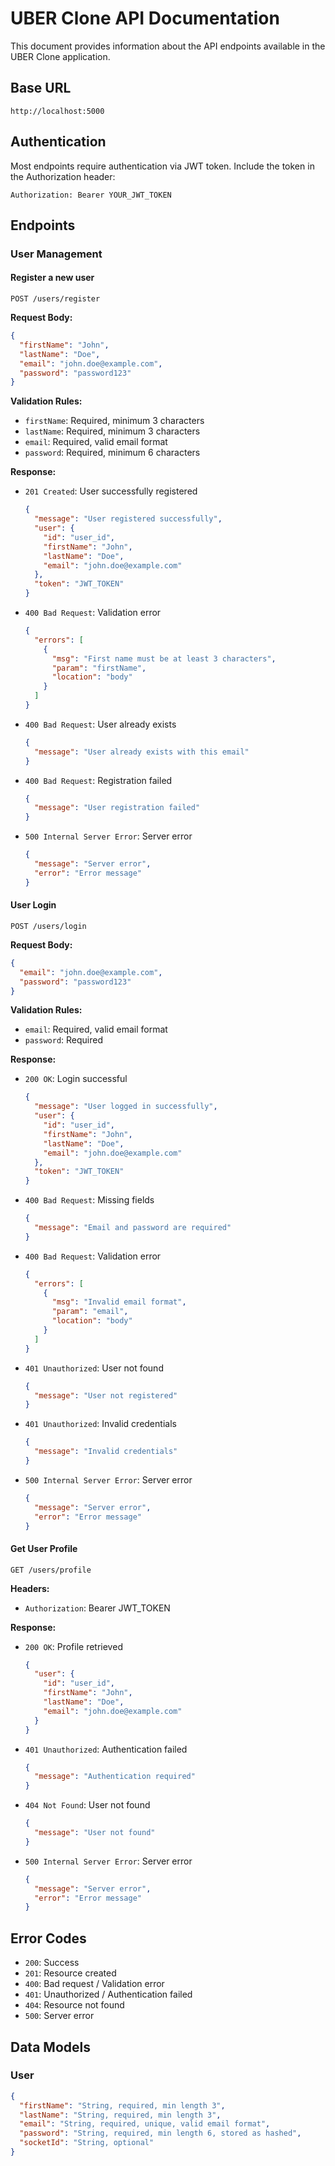 # UBER Clone API Documentation

This document provides information about the API endpoints available in the UBER Clone application.

## Base URL

```
http://localhost:5000
```

## Authentication

Most endpoints require authentication via JWT token. Include the token in the Authorization header:

```
Authorization: Bearer YOUR_JWT_TOKEN
```

## Endpoints

### User Management

#### Register a new user

```
POST /users/register
```

**Request Body:**

```json
{
  "firstName": "John",
  "lastName": "Doe",
  "email": "john.doe@example.com",
  "password": "password123"
}
```

**Validation Rules:**
- `firstName`: Required, minimum 3 characters
- `lastName`: Required, minimum 3 characters
- `email`: Required, valid email format
- `password`: Required, minimum 6 characters

**Response:**

- `201 Created`: User successfully registered
  ```json
  {
    "message": "User registered successfully",
    "user": {
      "id": "user_id",
      "firstName": "John",
      "lastName": "Doe",
      "email": "john.doe@example.com"
    },
    "token": "JWT_TOKEN"
  }
  ```

- `400 Bad Request`: Validation error
  ```json
  {
    "errors": [
      {
        "msg": "First name must be at least 3 characters",
        "param": "firstName",
        "location": "body"
      }
    ]
  }
  ```

- `400 Bad Request`: User already exists
  ```json
  {
    "message": "User already exists with this email"
  }
  ```

- `400 Bad Request`: Registration failed
  ```json
  {
    "message": "User registration failed"
  }
  ```

- `500 Internal Server Error`: Server error
  ```json
  {
    "message": "Server error",
    "error": "Error message"
  }
  ```

#### User Login

```
POST /users/login
```

**Request Body:**

```json
{
  "email": "john.doe@example.com",
  "password": "password123"
}
```

**Validation Rules:**
- `email`: Required, valid email format
- `password`: Required

**Response:**

- `200 OK`: Login successful
  ```json
  {
    "message": "User logged in successfully",
    "user": {
      "id": "user_id",
      "firstName": "John",
      "lastName": "Doe",
      "email": "john.doe@example.com"
    },
    "token": "JWT_TOKEN"
  }
  ```

- `400 Bad Request`: Missing fields
  ```json
  {
    "message": "Email and password are required"
  }
  ```

- `400 Bad Request`: Validation error
  ```json
  {
    "errors": [
      {
        "msg": "Invalid email format",
        "param": "email",
        "location": "body"
      }
    ]
  }
  ```

- `401 Unauthorized`: User not found
  ```json
  {
    "message": "User not registered"
  }
  ```

- `401 Unauthorized`: Invalid credentials
  ```json
  {
    "message": "Invalid credentials"
  }
  ```

- `500 Internal Server Error`: Server error
  ```json
  {
    "message": "Server error",
    "error": "Error message"
  }
  ```

#### Get User Profile

```
GET /users/profile
```

**Headers:**
- `Authorization`: Bearer JWT_TOKEN

**Response:**

- `200 OK`: Profile retrieved
  ```json
  {
    "user": {
      "id": "user_id",
      "firstName": "John",
      "lastName": "Doe",
      "email": "john.doe@example.com"
    }
  }
  ```

- `401 Unauthorized`: Authentication failed
  ```json
  {
    "message": "Authentication required"
  }
  ```

- `404 Not Found`: User not found
  ```json
  {
    "message": "User not found"
  }
  ```

- `500 Internal Server Error`: Server error
  ```json
  {
    "message": "Server error",
    "error": "Error message"
  }
  ```

## Error Codes

- `200`: Success
- `201`: Resource created
- `400`: Bad request / Validation error
- `401`: Unauthorized / Authentication failed
- `404`: Resource not found
- `500`: Server error

## Data Models

### User

```json
{
  "firstName": "String, required, min length 3",
  "lastName": "String, required, min length 3",
  "email": "String, required, unique, valid email format",
  "password": "String, required, min length 6, stored as hashed",
  "socketId": "String, optional"
}
```